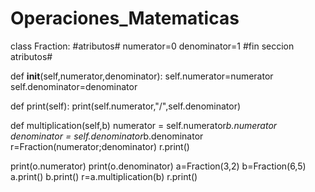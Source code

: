 # Operaciones_Matematicas
class Fraction:
#atributos#
numerator=0
denominator=1
#fin seccion atributos#

def __init__(self,numerator,denominator):
    self.numerator=numerator
    self.denominator=denominator

def print(self):
    print(self.numerator,"/",self.denominator)
    
def multiplication(self,b)
    numerator = self.numerator*b.numerator
    denominator = self.denominator*b.denominator
    r=Fraction(numerator;denominator)
    r.print()

print(o.numerator)
print(o.denominator)
a=Fraction(3,2)
b=Fraction(6,5)
a.print()
b.print()
r=a.multiplication(b)
r.print()
